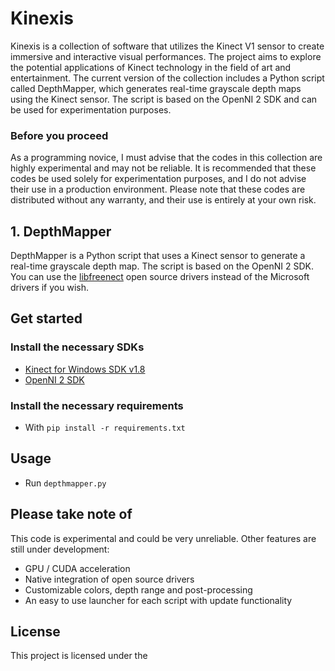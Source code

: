 # Kinexis
Kinexis is a collection of software that utilizes the Kinect V1 sensor to create immersive and interactive visual performances. The project aims to explore the potential applications of Kinect technology in the field of art and entertainment. The current version of the collection includes a Python script called DepthMapper, which generates real-time grayscale depth maps using the Kinect sensor. The script is based on the OpenNI 2 SDK and can be used for experimentation purposes.

### Before you proceed
As a programming novice, I must advise that the codes in this collection are highly experimental and may not be reliable. It is recommended that these codes be used solely for experimentation purposes, and I do not advise their use in a production environment. Please note that these codes are distributed without any warranty, and their use is entirely at your own risk.

## 1. DepthMapper

DepthMapper is a Python script that uses a Kinect sensor to generate a real-time grayscale depth map. The script is based on the OpenNI 2 SDK. You can use the [libfreenect](https://github.com/OpenKinect/libfreenect) open source drivers instead of the Microsoft drivers if you wish.

## Get started

### Install the necessary SDKs
- [Kinect for Windows SDK v1.8](https://www.microsoft.com/en-us/download/details.aspx?id=40278)
- [OpenNI 2 SDK](https://structure.io/openni)

### Install the necessary requirements
- With `pip install -r requirements.txt`

## Usage
- Run `depthmapper.py`

## Please take note of
This code is experimental and could be very unreliable.
Other features are still under development:
- GPU / CUDA acceleration
- Native integration of open source drivers
- Customizable colors, depth range and post-processing
- An easy to use launcher for each script with update functionality

## License
This project is licensed under the 
